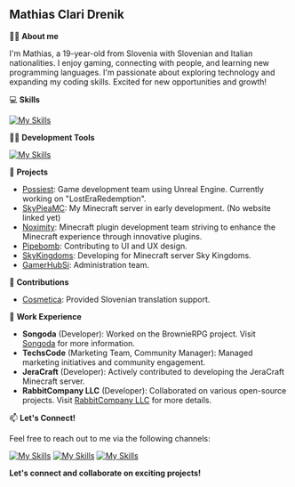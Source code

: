 ## Mathias Clari Drenik

🙋‍♂️ **About me**

I'm Mathias, a 19-year-old from Slovenia with Slovenian and Italian nationalities. I enjoy gaming, connecting with people, and learning new programming languages. I'm passionate about exploring technology and expanding my coding skills. Excited for new opportunities and growth!


💻 **Skills**

[![My Skills](https://skillicons.dev/icons?i=java,javascript,typescript,nodejs,react,vite,mysql,sqlite,nestjs,css,html,php,cs,python,git,md)](https://skillicons.dev)

👨‍💻 **Development Tools**

[![My Skills](https://skillicons.dev/icons?i=vscode,idea,visualstudio)](https://skillicons.dev)

🔭 **Projects**

- [Possiest](https://possiest.com): Game development team using Unreal Engine. Currently working on "LostEraRedemption".
- [SkyPieaMC](https://github.com/MathiasClari): My Minecraft server in early development. (No website linked yet)
- [Noximity](https://noximity.com): Minecraft plugin development team striving to enhance the Minecraft experience through innovative plugins.
- [Pipebomb](https://pipebomb.net): Contributing to UI and UX design.
- [SkyKingdoms](https://discord.gg/buruwhmRFr): Developing for Minecraft server Sky Kingdoms.
- [GamerHubSi](https://discord.gg/YcPU2McHtR): Administration team.

🌟 **Contributions**

- [Cosmetica](https://cosmetica.cc): Provided Slovenian translation support.

💼 **Work Experience**

- **Songoda** (Developer): Worked on the BrownieRPG project. Visit [Songoda](https://songoda.com) for more information.
- **TechsCode** (Marketing Team, Community Manager): Managed marketing initiatives and community engagement.
- **JeraCraft** (Developer): Actively contributed to developing the JeraCraft Minecraft server.
- **RabbitCompany LLC** (Developer): Collaborated on various open-source projects. Visit [RabbitCompany LLC](https://rabbit-company.com) for more details.

📫 **Let's Connect!**

Feel free to reach out to me via the following channels:

[![My Skills](https://skillicons.dev/icons?i=twitter)](https://twitter.com/matonsocials)
[![My Skills](https://skillicons.dev/icons?i=instagram)](https://instagram.com/matonsocial)
[![My Skills](https://skillicons.dev/icons?i=discord)](https://discord.gg/UnV3qc9pp9)

**Let's connect and collaborate on exciting projects!**
